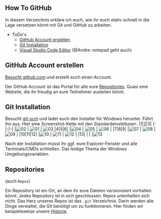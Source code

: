 ## How To GitHub

In diesem Verzeichnis erkläre ich euch, wie ihr euch elativ schnell in die Lage versetzen könnt mit Git und GitHub zu arbeiten.

- ToDo's
  - [GitHub Account erstellen](#GitHub-Account-erstellen)
  - [Git Installation](#Git-Installation)
  - [Visual Studio Code Editor](#Visual-Studio-Code-Editor) (@Andre: notepad geht auch)


## GitHub Account erstellen
[Besucht github.com](https://github.com) und erstellt euch einen Account. 

Der GitHub Account ist das Portal für alle eure [Repositories](#Repositories). Quasi eine Website, die ihr freudig an eure Teilnehmer austeilen könnt.

## Git Installation
Besucht [git-scm](https://git-scm.com/) und ladet euch den Installer für Windows herunter. Führt ihn aus.
Hier eine Screenshot-Kette mit den Standardeinstellunen.
|1|2|3|
|-|-|-|
|![02](/Bilder/Git-Installation-02.PNG) | ![01](/Bilder/Git-Installation-01.PNG) | ![03](/Bilder/Git-Installation-03.PNG) 
|4|5|6|
|![04](/Bilder/Git-Installation-04.PNG) | ![05](/Bilder/Git-Installation-05.PNG) | ![06](/Bilder/Git-Installation-06.PNG) |
|7|8|9|
|![07](/Bilder/Git-Installation-07.PNG) | ![08](/Bilder/Git-Installation-08.PNG) | ![09](/Bilder/Git-Installation-09.PNG) |
|10|11|12|
|![10](/Bilder/Git-Installation-10.PNG) | ![11](/Bilder/Git-Installation-11.PNG) | ![12](/Bilder/Git-Installation-12.PNG) |
|13| | |
|![13](/Bilder/Git-Installation-13.PNG) 

Nach der Installation müsst ihr ggf. eure Explorer-Fenster und alle Terminals/CMDs schließen. Das leidige Thema der Windows Umgebungsvariablen.


## Repositories
(auch `Repos`)

Ein Repository ist ein Ort, an dem ihr eure Dateien versionisiert vorhalten könnt. Jedes Repository ist in sich geschlossen. Repos _unterhalten_ sich nicht.
Das Herz unseres Repos ist das `.git` Verzeichnis. Darin werden alle Dinge verwaltet, die Git benötigt um zu funktionieren. Hier finden wir beispielsweise unsere [Historie](#historie).